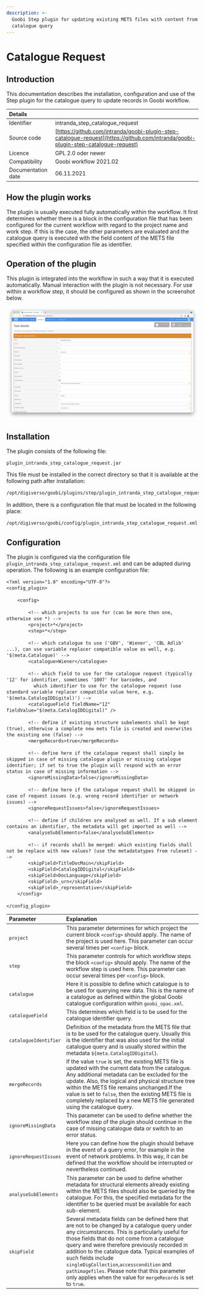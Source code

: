 ```yaml
---
description: >-
  Goobi Step plugin for updating existing METS files with content from a
  catalogue query
---
```


# Catalogue Request

## Introduction

This documentation describes the installation, configuration and use of the Step plugin for the catalogue query to update records in Goobi workflow.

| Details |  |
| :--- | :--- |
| Identifier | intranda\_step\_catalogue\_request |
| Source code | [https://github.com/intranda/goobi-plugin-step-catalogue-request](https://github.com/intranda/goobi-plugin-step-catalogue-request) |
| Licence | GPL 2.0 oder newer |
| Compatibility | Goobi workflow 2021.02 |
| Documentation date | 06.11.2021 |

## How the plugin works

The plugin is usually executed fully automatically within the workflow. It first determines whether there is a block in the configuration file that has been configured for the current workflow with regard to the project name and work step. If this is the case, the other parameters are evaluated and the catalogue query is executed with the field content of the METS file specified within the configuration file as identifier.

## Operation of the plugin

This plugin is integrated into the workflow in such a way that it is executed automatically. Manual interaction with the plugin is not necessary. For use within a workflow step, it should be configured as shown in the screenshot below.

![Integration of the plugin into the workflow](../.gitbook/assets/intranda_step_catalogue_request_en.png)

## Installation

The plugin consists of the following file:

```text
plugin_intranda_step_catalogue_request.jar
```

This file must be installed in the correct directory so that it is available at the following path after installation:

```bash
/opt/digiverso/goobi/plugins/step/plugin_intranda_step_catalogue_request.jar
```

In addition, there is a configuration file that must be located in the following place:

```bash
/opt/digiverso/goobi/config/plugin_intranda_step_catalogue_request.xml
```

## Configuration

The plugin is configured via the configuration file `plugin_intranda_step_catalogue_request.xml` and can be adapted during operation. The following is an example configuration file:

```markup
<?xml version="1.0" encoding="UTF-8"?>
<config_plugin>

    <config>

        <!-- which projects to use for (can be more then one, otherwise use *) -->
        <project>*</project>
        <step>*</step>

        <!-- which catalogue to use ('GBV', 'Wiener', 'CBL Adlib' ...), can use variable replacer compatible value as well, e.g. '$(meta.Catalogue)' -->
        <catalogue>Wiener</catalogue>

        <!-- which field to use for the catalogue request (typically '12' for identifier, sometimes '1007' for barcodes, and 
          which identifier to use for the catalogue request (use standard variable replacer compatible value here, e.g. '$(meta.CatalogIDDigital)') -->
        <catalogueField fieldName="12" fieldValue="$(meta.CatalogIDDigital)" />

        <!-- define if existing structure subelements shall be kept (true), otherwise a complete new mets file is created and overwrites the existing one (false) -->
        <mergeRecords>true</mergeRecords>

        <!-- define here if the catalogue request shall simply be skipped in case of missing catalogue plugin or missing catalogue identifier; if set to true the plugin will respond with an error status in case of missing information -->
        <ignoreMissingData>false</ignoreMissingData>

        <!-- define here if the catalogue request shall be skipped in case of request issues (e.g. wrong record identifier or network issues) -->
        <ignoreRequestIssues>false</ignoreRequestIssues>

        <!-- define if children are analysed as well. If a sub element contains an identifier, the metadata will get imported as well -->
        <analyseSubElements>false</analyseSubElements>

        <!-- if records shall be merged: which existing fields shall not be replace with new values? (use the metadatatypes from ruleset) -->
        <skipField>TitleDocMain</skipField>
        <skipField>CatalogIDDigital</skipField>
        <skipField>DocLanguage</skipField>
        <skipField>_urn</skipField>
        <skipField>_representative</skipField>
    </config>

</config_plugin>
```

| Parameter | Explanation |
| :--- | :--- |
| `project` | This parameter determines for which project the current block `<config>` should apply. The name of the project is used here. This parameter can occur several times per `<config>` block. |
| `step` | This parameter controls for which workflow steps the block `<config>` should apply. The name of the workflow step is used here. This parameter can occur several times per `<config>` block. |
| `catalogue` | Here it is possible to define which catalogue is to be used for querying new data. This is the name of a catalogue as defined within the global Goobi catalogue configuration within `goobi_opac.xml`. |
| `catalogueField` | This determines which field is to be used for the catalogue identifier query. |
| `catalogueIdentifier` | Definition of the metadata from the METS file that is to be used for the catalogue query. Usually this is the identifier that was also used for the initial catalogue query and is usually stored within the metadata `${meta.CatalogIDDigital}`. |
| `mergeRecords` | If the value `true` is set, the existing METS file is updated with the current data from the catalogue. Any additional metadata can be excluded for the update. Also, the logical and physical structure tree within the METS file remains unchanged.If the value is set to `false`, then the existing METS file is completely replaced by a new METS file generated using the catalogue query. |
| `ignoreMissingData` | This parameter can be used to define whether the workflow step of the plugin should continue in the case of missing catalogue data or switch to an error status. |
| `ignoreRequestIssues` | Here you can define how the plugin should behave in the event of a query error, for example in the event of network problems. In this way, it can be defined that the workflow should be interrupted or nevertheless continued. |
| `analyseSubElements` | This parameter can be used to define whether metadata for structural elements already existing within the METS files should also be queried by the catalogue. For this, the specified metadata for the identifier to be queried must be available for each sub-element. |
| `skipField` | Several metadata fields can be defined here that are not to be changed by a catalogue query under any circumstances. This is particularly useful for those fields that do not come from a catalogue query and were therefore previously recorded in addition to the catalogue data. Typical examples of such fields include `singleDigCollection`,`accesscondition` and `pathimagefiles`. Please note that this parameter only applies when the value for `mergeRecords` is set to `true`. |

